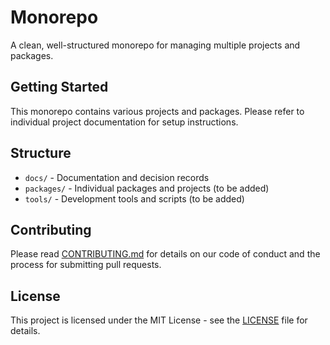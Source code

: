 # Monorepo

A clean, well-structured monorepo for managing multiple projects and packages.

## Getting Started

This monorepo contains various projects and packages. Please refer to individual project documentation for setup instructions.

## Structure

- `docs/` - Documentation and decision records
- `packages/` - Individual packages and projects (to be added)
- `tools/` - Development tools and scripts (to be added)

## Contributing

Please read [CONTRIBUTING.md](docs/CONTRIBUTING.md) for details on our code of conduct and the process for submitting pull requests.

## License

This project is licensed under the MIT License - see the [LICENSE](LICENSE) file for details.
